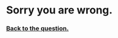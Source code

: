 # Sorry you are wrong.

### [Back to the question.](https://xuniong123-jinchao.github.io/EDCI-337-Project4/quiz3.html)
